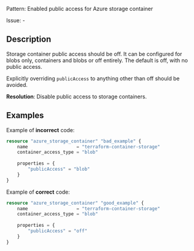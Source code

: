 Pattern: Enabled public access for Azure storage container

Issue: -

## Description

Storage container public access should be off. It can be configured for blobs only, containers and blobs or off entirely. The default is off, with no public access.

Explicitly overriding `publicAccess` to anything other than off should be avoided.

**Resolution**: Disable public access to storage containers.

## Examples

Example of **incorrect** code:

```terraform
resource "azure_storage_container" "bad_example" {
	name                  = "terraform-container-storage"
	container_access_type = "blob"
	
	properties = {
		"publicAccess" = "blob"
	}
}
```

Example of **correct** code:

```terraform
resource "azure_storage_container" "good_example" {
	name                  = "terraform-container-storage"
	container_access_type = "blob"
	
	properties = {
		"publicAccess" = "off"
	}
}
```